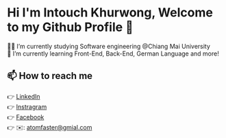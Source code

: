 # Hi I'm Intouch Khurwong, Welcome to my Github Profile 👋

:man_student: I’m currently studying Software engineering @Chiang Mai University <br>
🌱 I’m currently learning Front-End, Back-End, German Language and more! <br>


## 📫 How to reach me
:point_right: [LinkedIn](https://www.linkedin.com/in/atom4real/)<br>
:point_right: [Instragram](https://www.instagram.com/_atom._013/)<br>
:point_right: [Facebook](https://www.facebook.com/AtomIsHere/)<br>
:point_right: :envelope:: atomfaster@gmial.com
<!--
**atom4real/atom4real** is a ✨ _special_ ✨ repository because its `README.md` (this file) appears on your GitHub profile.

Here are some ideas to get you started:

- 🔭 I’m currently working on ...
- 🌱 I’m currently learning ...
- 👯 I’m looking to collaborate on ...
- 🤔 I’m looking for help with ...
- 💬 Ask me about ...
- 📫 How to reach me: ...
- 😄 Pronouns: ...
- ⚡ Fun fact: ...
-->

